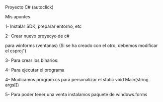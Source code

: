 Proyecto C# (autoclick)

Mis apuntes 

1- Instalar SDK, preparar entorno, etc

2- Crear nuevo proyecyo de c#
<script>dotnet new console --output .</script>

para winforms (ventanas) (Si se ha creado con el otro, debemos modificar el csproj")
<script>dotnet new dotnet new winforms --output .</script>

3- Para crear los binarios:
<script>dotnet build</script>

4- Para ejecutar el programa
<script>dotnet run</script>

4- Modicamos program.cs para personalizar el static void Main(string args[])

5- Para poder tener una venta instalamos paquete de windows.forms
<script>dotnet add package System.Windows.Forms</script>